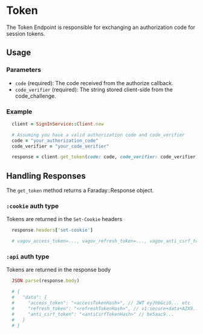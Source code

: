 # Token
The Token Endpoint is responsible for exchanging an authorization code for session tokens.

## Usage

### Parameters

- `code` (required): The code received from the authorize callback.
- `code_verifier` (required): The string stored client-side from the code_challenge.

### Example

```ruby
  client = SignInService::Client.new

  # Assuming you have a valid authorization code and code_verifier
  code = "your_authorization_code"
  code_verifier = "your_code_verifier"

  response = client.get_token(code: code, code_verifier: code_verifier)
```

## Handling Responses
The `get_token` method returns a Faraday::Response object.

### `:cookie` auth type
Tokens are returned in the `Set-Cookie` headers

```ruby
  response.headers['set-cookie']

  # vagov_access_token=..., vagov_refresh_token=..., vagov_anti_csrf_token=..., vagov_info_token=...
```

### `:api` auth type
Tokens are returned in the response body

```ruby
  JSON.parse(response.body)

  # {
  #   "data": {
  #     "access_token": "<accessTokenHash>", // JWT eyJhbGci0... etc
  #     "refresh_token": "<refreshTokenHash>", // v1:secure+data+AZX9...
  #     "anti_csrf_token": "<antiCsrfTokenHash>" // be5aac9...
  #   }
  # }
```
